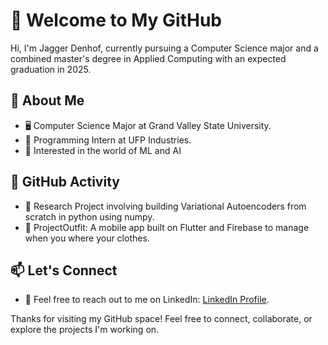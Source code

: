 # 👋 Welcome to My GitHub

Hi, I'm Jagger Denhof, currently pursuing a Computer Science major and a combined master's degree in Applied Computing with an expected graduation in 2025.

## 📌 About Me

- 🖥️ Computer Science Major at Grand Valley State University.
- 💼 Programming Intern at UFP Industries.
- 🚀 Interested in the world of ML and AI

## 🚀 GitHub Activity

- 🌟 Research Project involving building Variational Autoencoders from scratch in python using numpy.
- 📱 ProjectOutfit: A mobile app built on Flutter and Firebase to manage when you where your clothes.

## 📫 Let's Connect

- 📨 Feel free to reach out to me on LinkedIn: [LinkedIn Profile](https://www.linkedin.com/in/jaggerdenhof).

Thanks for visiting my GitHub space! Feel free to connect, collaborate, or explore the projects I'm working on.
